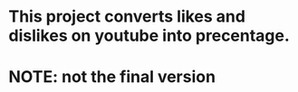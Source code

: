 # This project converts likes and dislikes on youtube into precentage. 
# NOTE: not the final version
